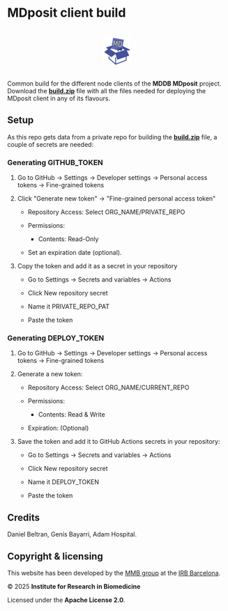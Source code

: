 # MDposit client build

<div align="center" style="display:flex;align-items:center;justify-content:space-around;padding:20px 0;">
<img src="md-build.png" alt="mdposit" />
</div>

Common build for the different node clients of the **MDDB MDposit** project. Download the [**build.zip**](./build.zip) file with all the files needed for deploying the MDposit client in any of its flavours.

## Setup

As this repo gets data from a private repo for building the [**build.zip**](./build.zip) file, a couple of secrets are needed:

### Generating GITHUB_TOKEN

1. Go to GitHub → Settings → Developer settings → Personal access tokens → Fine-grained tokens

2. Click "Generate new token" → "Fine-grained personal access token"

    * Repository Access: Select ORG_NAME/PRIVATE_REPO

    * Permissions:

        * Contents: Read-Only

    * Set an expiration date (optional).

3. Copy the token and add it as a secret in your repository

    * Go to Settings → Secrets and variables → Actions

    * Click New repository secret

    * Name it PRIVATE_REPO_PAT

    * Paste the token

### Generating DEPLOY_TOKEN

1. Go to GitHub → Settings → Developer settings → Personal access tokens → Fine-grained tokens

2. Generate a new token:

    * Repository Access: Select ORG_NAME/CURRENT_REPO

    * Permissions:

      * Contents: Read & Write

    * Expiration: (Optional)

3. Save the token and add it to GitHub Actions secrets in your repository:

    *  Go to Settings → Secrets and variables → Actions

    * Click New repository secret

    * Name it DEPLOY_TOKEN

    * Paste the token

## Credits

Daniel Beltran, Genís Bayarri, Adam Hospital.

## Copyright & licensing

This website has been developed by the [MMB group](https://mmb.irbbarcelona.org) at the [IRB Barcelona](https://irbbarcelona.org).

© 2025 **Institute for Research in Biomedicine**

Licensed under the **Apache License 2.0**.